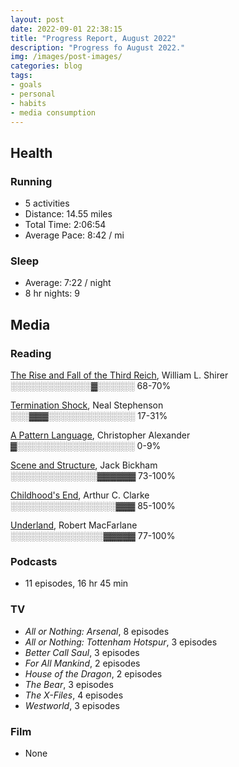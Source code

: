 ```yaml
---
layout: post
date: 2022-09-01 22:38:15
title: "Progress Report, August 2022"
description: "Progress fo August 2022."
img: /images/post-images/
categories: blog
tags:
- goals
- personal
- habits
- media consumption
---
```


## Health

### Running

- 5 activities
- Distance: 14.55 miles
- Total Time: 2:06:54
- Average Pace: 8:42 / mi

### Sleep

- Average: 7:22 / night
- 8 hr nights: 9

## Media  

### Reading  

[The Rise and Fall of the Third Reich](https://www.colemanm.org/books/shirer-the-rise-and-fall-of-the-third-reich/ "The Rise and Fall of theThird Reich"), William L. Shirer<br />
<span class="progress-meter">░░░░░░░░░░░░░▓░░░░░░ 68-70%</span>

[Termination Shock](https://www.colemanm.org/books/stephenson-termination-shock/), Neal Stephenson<br />
<span class="progress-meter">░░░▓▓▓░░░░░░░░░░░░░░ 17-31%</span>

[A Pattern Language](https://www.colemanm.org/books/alexander-a-pattern-language/), Christopher Alexander<br />
<span class="progress-meter">▓░░░░░░░░░░░░░░░░░░░ 0-9%</span>

[Scene and Structure](https://www.colemanm.org/books/bickham-scene-and-structure), Jack Bickham<br />
<span class="progress-meter">░░░░░░░░░░░░░░▓▓▓▓▓▓ 73-100%</span>

[Childhood's End](https://www.colemanm.org/books/clarke-childhoods-end/), Arthur C. Clarke<br />
<span class="progress-meter">░░░░░░░░░░░░░░░░░▓▓▓ 85-100%</span>

[Underland](https://www.colemanm.org/books/macfarlane-underland/), Robert MacFarlane<br />
<span class="progress-meter">░░░░░░░░░░░░░░░▓▓▓▓▓ 77-100%</span>

### Podcasts

- 11 episodes, 16 hr 45 min

### TV

- *All or Nothing: Arsenal*, 8 episodes
- *All or Nothing: Tottenham Hotspur*, 3 episodes
- *Better Call Saul*, 3 episodes
- *For All Mankind*, 2 episodes
- *House of the Dragon*, 2 episodes
- *The Bear*, 3 episodes
- *The X-Files*, 4 episodes
- *Westworld*, 3 episodes

### Film

- None
